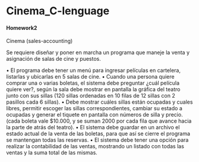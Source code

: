 # Cinema_C-lenguage
#### Homework2


Cinema (sales-accounting)

Se requiere diseñar y poner en marcha un programa que maneje la venta y asignación de
salas de cine y puestos.

• El programa debe tener un menú para ingresar películas en cartelera, listarlas y
ubicarlas en 5 salas de cine.
• Cuando una persona quiere comprar una o varias boletas, el sistema debe
preguntar ¿cuál película quiere ver?, según la sala debe mostrar en pantalla la
gráfica del teatro junto con sus sillas (120 sillas ordenadas en 10 filas de 12 sillas
con 2 pasillos cada 6 sillas).
• Debe mostrar cuáles sillas están ocupadas y cuales libres, permitir escoger las
sillas correspondientes, cambiar su estado a ocupadas y generar el tiquete en
pantalla con números de silla y precio. (cada boleta vale $10.000, y se suman 2000
por cada fila que avance hacia la parte de atrás del teatro).
• El sistema debe guardar en un archivo el estado actual de la venta de las boletas,
para que así se cierre el programa se mantengan todas las reservas.
• El sistema debe tener una opción para realizar la contabilidad de las ventas,
mostrando un listado con todas las ventas y la suma total de las mismas.
